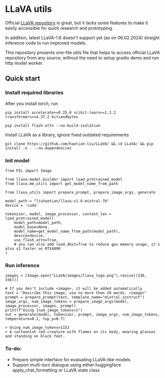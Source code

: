 # LLaVA utils

Official [LLaVA repository](https://github.com/haotian-liu/LLaVA/) is great, but it lacks some features to make it easily accessible for quick research and prototyping.

In addition, latest LLaVA-1.6 doesn't support yet (as on 06.02.2024) straight inference code to run improved models.


This repository presents one-file utils file that helps to access official LLaVA repository from any source, without the need to setup gradio demo and run http model worker.

## Quick start

### Install required libraries
After you install torch, run

```
pip install accelerate>=0.25.0 scikit-learn>=1.3.2 transformers>=4.37.2 bitsandbytes
```

```
pip install flash-attn --no-build-isolation
```

Install LLaVA as a library, ignore fixed outdated requirements
```
git clone https://github.com/haotian-liu/LLaVA/ && cd LLaVA/ && pip install -e . --no-dependencies
```

### Init model
```
from PIL import Image

from llava.model.builder import load_pretrained_model
from llava.mm_utils import get_model_name_from_path

from llava_utils import prepare_prompt, prepare_image_args, generate

model_path = "liuhaotian/llava-v1.6-mistral-7b"
device = 'cuda'

tokenizer, model, image_processor, context_len = load_pretrained_model(
    model_path=model_path,
    model_base=None,
    model_name=get_model_name_from_path(model_path),
    device=device,
    use_flash_attn=True,
    # you can also add load_4bit=True to reduce gpu memory usage, it's also x2 faster on RTX4090
)
```

### Run inference
```
images = [Image.open("LLaVA/images/llava_logo.png").resize((336, 336))]

# If you don't include <image>, it will be added automatically
text = "Describe this image, use no more than 20 words. <image>"
prompt = prepare_prompt(text, template_name="mistral_instruct")
image_args, num_image_tokens = prepare_image_args(model, image_processor, images, prompt)
print(f"Using {num_image_tokens=}")
out = generate(model, tokenizer, prompt, image_args, num_image_tokens, temperature=0.2, top_p=0.7)
```

```
> Using num_image_tokens=1152
> A cartoonish red creature with flames on its body, wearing glasses and standing on black feet. 
```


### To-do:
* Prepare simple interface for evaluating LLaVA-like models
* Support multi-turn dialogue using either huggingface apply_chat_formatting or LLaVA state class

